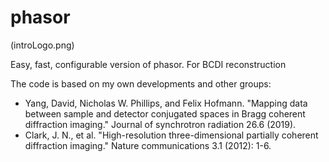 # phasor
(introLogo.png)


Easy, fast, configurable version of phasor. For BCDI reconstruction

The code is based on my own developments and other groups:
- Yang, David, Nicholas W. Phillips, and Felix Hofmann. "Mapping data between sample and detector conjugated spaces in Bragg coherent diffraction imaging." Journal of synchrotron radiation 26.6 (2019).
- Clark, J. N., et al. "High-resolution three-dimensional partially coherent diffraction imaging." Nature communications 3.1 (2012): 1-6.
